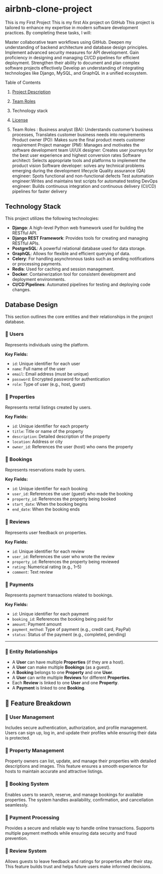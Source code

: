 # airbnb-clone-project
This is my First Project
This is my first Alx project on GitHub 
This project is tailored to enhance my expertise in modern software development practices. By completing these tasks, I will:

Master collaborative team workflows using GitHub.
Deepen my understanding of backend architecture and database design principles.
Implement advanced security measures for API development.
Gain proficiency in designing and managing CI/CD pipelines for efficient deployment.
Strengthen their ability to document and plan complex software projects effectively Develop an understanding of integrating technologies like Django, MySQL, and GraphQL in a unified ecosystem.

 Table of Contents
1. [Project Description](#project-description)
2. [Team Roles](#team-roles)
3. Technology stack
4. [License](#license)

5. Team Roles :
 Business analyst (BA): Understands customer’s business processes, Translates customer business needs into requirements
Product owner (PO): Makes sure the final product meets customer requirement
Project manager (PM): Manages and motivates the software development team
UI/UX designer: Creates user journeys for the best user experience and highest conversion rates
Software architect: Selects appropriate tools and platforms to implement the product vision
Software developer: solves any technical problems emerging during the development lifecycle
Quality assurance (QA) engineer: Spots functional and non-functional defects
Test automation engineer:Writes and maintains test scripts for automated testing
DevOps engineer: Builds continuous integration and continuous delivery (CI/CD) pipelines for faster delivery

## Technology Stack

This project utilizes the following technologies:

- **Django**: A high-level Python web framework used for building the RESTful API.
- **Django REST Framework**: Provides tools for creating and managing RESTful APIs.
- **PostgreSQL**: A powerful relational database used for data storage.
- **GraphQL**: Allows for flexible and efficient querying of data.
- **Celery**: For handling asynchronous tasks such as sending notifications or processing payments.
- **Redis**: Used for caching and session management.
- **Docker**: Containerization tool for consistent development and deployment environments.
- **CI/CD Pipelines**: Automated pipelines for testing and deploying code changes.

## Database Design

This section outlines the core entities and their relationships in the project database.

### 🔹 Users
Represents individuals using the platform.

**Key Fields:**
- `id`: Unique identifier for each user
- `name`: Full name of the user
- `email`: Email address (must be unique)
- `password`: Encrypted password for authentication
- `role`: Type of user (e.g., host, guest)

### 🔹 Properties
Represents rental listings created by users.

**Key Fields:**
- `id`: Unique identifier for each property
- `title`: Title or name of the property
- `description`: Detailed description of the property
- `location`: Address or city
- `owner_id`: References the user (host) who owns the property

### 🔹 Bookings
Represents reservations made by users.

**Key Fields:**
- `id`: Unique identifier for each booking
- `user_id`: References the user (guest) who made the booking
- `property_id`: References the property being booked
- `start_date`: When the booking begins
- `end_date`: When the booking ends

### 🔹 Reviews
Represents user feedback on properties.

**Key Fields:**
- `id`: Unique identifier for each review
- `user_id`: References the user who wrote the review
- `property_id`: References the property being reviewed
- `rating`: Numerical rating (e.g., 1–5)
- `comment`: Text review

### 🔹 Payments
Represents payment transactions related to bookings.

**Key Fields:**
- `id`: Unique identifier for each payment
- `booking_id`: References the booking being paid for
- `amount`: Payment amount
- `payment_method`: Type of payment (e.g., credit card, PayPal)
- `status`: Status of the payment (e.g., completed, pending)

---

### 🔗 Entity Relationships

- A **User** can have multiple **Properties** (if they are a host).
- A **User** can make multiple **Bookings** (as a guest).
- A **Booking** belongs to one **Property** and one **User**.
- A **User** can write multiple **Reviews** for different **Properties**.
- Each **Review** is linked to one **User** and one **Property**.
- A **Payment** is linked to one **Booking**.

## 📌 Feature Breakdown

### 🔹 User Management
Includes secure authentication, authorization, and profile management. Users can sign up, log in, and update their profiles while ensuring their data is protected.

### 🔹 Property Management
Property owners can list, update, and manage their properties with detailed descriptions and images. This feature ensures a smooth experience for hosts to maintain accurate and attractive listings.

### 🔹 Booking System
Enables users to search, reserve, and manage bookings for available properties. The system handles availability, confirmation, and cancellation seamlessly.

### 🔹 Payment Processing
Provides a secure and reliable way to handle online transactions. Supports multiple payment methods while ensuring data security and fraud prevention.

### 🔹 Review System
Allows guests to leave feedback and ratings for properties after their stay. This feature builds trust and helps future users make informed decisions.
